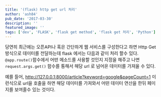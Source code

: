 ```yaml
---
title: '(flask) http get url 처리'
author: 'ash84'
pub_date: '2017-03-30'
description: ''
featured_image: ''
tags: ['dev', 'FLASK', 'flask get method', 'flask get 처리', 'Python']
---
```



<span style="font-size: 11pt;">당연히 최근에는 오픈API나 혹은 간단하게 웹 서비스를 구성한다고 하면 Http Get 방식으로 데이터를 전달하는데 flask 에서는 다음과 같이 처리 할수 있다. `@app.route()`함수에서 어떤 메소드를 사용할 것인지 지정을 해주고 나면 `request.args.get()` 함수를 통해서 해당 url 로 넘어온 데이터를 가져올 수 있다. </span>

<span style="font-size: 11pt;">  
</span>

<span style="font-size: 11pt;">예를 들어, http://127.0.0.1:8000/article?keyword=google&pageCount=1 이런식으로 url을 호출을 하면 해당 데이터를 가져와서 어떤 데이터 연산을 한뒤 페이지를 보여줄수 있는 것이다. </span>

<span style="font-size: 11pt;"></span>

<script src="https://gist.github.com/AhnSeongHyun/6444186.js"></script><span style="font-size: 11pt;">  
</span>



